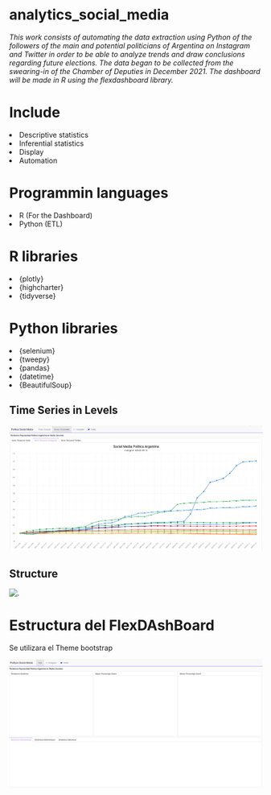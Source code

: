 # analytics_social_media


_This work consists of automating the data extraction using Python of the followers of the main and potential politicians of Argentina on Instagram and Twitter in order to be able to analyze trends and draw conclusions regarding future elections. The data began to be collected from the swearing-in of the Chamber of Deputies in December 2021. The dashboard will be made in R using the flexdashboard library._



# Include

<ui>

<li>
Descriptive statistics
</li>

<li>
Inferential statistics
</li>

<li>
Display
</li>

<li>
Automation
</li>


</ui>


# Programmin languages

<ui>

<li>
R (For the Dashboard)
</li>

<li>
Python (ETL)
</li>


</ui>


# R libraries

<ui>

<li>
{plotly}
</li>

<li>
{highcharter}
</li>

<li>
{tidyverse}
</li>


</ui>



# Python libraries

<ui>

<li>
{selenium}
</li>

<li>
{tweepy}
</li>

<li>
{pandas}
</li>

<li>
{datetime}
</li>

<li>
{BeautifulSoup}
</li>

</ui>


## Time Series in Levels


![.](plot/socialmediainstagram.png)



## Structure

![.](plot/dash.png)



















# Estructura del FlexDAshBoard

Se utilizara el Theme bootstrap

![.](plot/plot1.png)